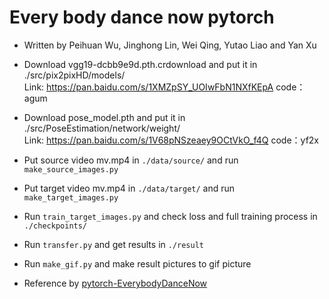 # Every body dance now pytorch

* Written by Peihuan Wu, Jinghong Lin, Wei Qing, Yutao Liao and Yan Xu

* Download vgg19-dcbb9e9d.pth.crdownload and put it in ./src/pix2pixHD/models/   <br>Link: https://pan.baidu.com/s/1XMZpSY_UOIwFbN1NXfKEpA   code：agum 

* Download pose_model.pth and put it in ./src/PoseEstimation/network/weight/   <br>Link: https://pan.baidu.com/s/1V68pNSzeaey9OCtVkO_f4Q   code：yf2x 

* Put source video mv.mp4 in `./data/source/` and run `make_source_images.py`
* Put target video mv.mp4 in `./data/target/` and run `make_target_images.py`
* Run `train_target_images.py` and check loss and full training process in `./checkpoints/`
* Run `transfer.py` and get results in `./result`
* Run `make_gif.py` and make result pictures to gif picture

* Reference by [pytorch-EverybodyDanceNow](https://github.com/nyoki-mtl/pytorch-EverybodyDanceNow)
 
